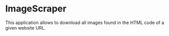 ImageScraper
============

This application allows to download all images found in the HTML code of a given website URL.